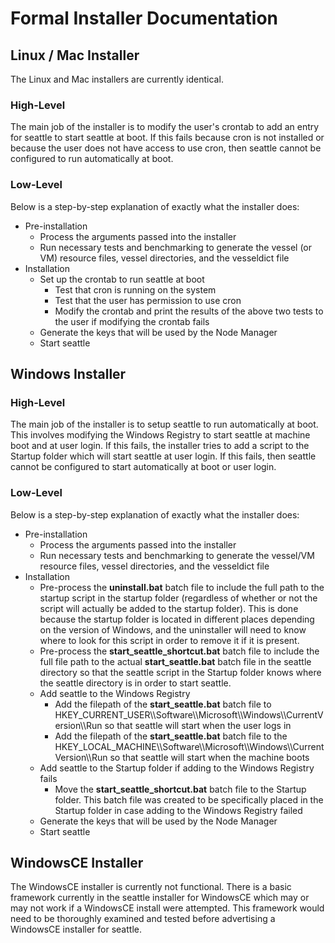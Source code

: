 # Formal Installer Documentation

## Linux / Mac Installer
The Linux and Mac installers are currently identical.

### High-Level
The main job of the installer is to modify the user's crontab to add an entry for seattle to start seattle at boot. If this fails because cron is not installed or because the user does not have access to use cron, then seattle cannot be configured to run automatically at boot.

### Low-Level
Below is a step-by-step explanation of exactly what the installer does: 

 * Pre-installation
   * Process the arguments passed into the installer
   * Run necessary tests and benchmarking to generate the vessel (or VM) resource files, vessel directories, and the vesseldict file
 * Installation
   * Set up the crontab to run seattle at boot
     * Test that cron is running on the system
     * Test that the user has permission to use cron
     * Modify the crontab and print the results of the above two tests to the user if modifying the crontab fails
   * Generate the keys that will be used by the Node Manager
   * Start seattle
 

## Windows Installer

### High-Level
The main job of the installer is to setup seattle to run automatically at boot.  This involves modifying the Windows Registry to start seattle at machine boot and at user login.  If this fails, the installer tries to add a script to the Startup folder which will start seattle at user login.  If this fails, then seattle cannot be configured to start automatically at boot or user login.

### Low-Level
Below is a step-by-step explanation of exactly what the installer does: 

 * Pre-installation
   * Process the arguments passed into the installer
   * Run necessary tests and benchmarking to generate the vessel/VM resource files, vessel directories, and the vesseldict file
 * Installation
   * Pre-process the **uninstall.bat** batch file to include the full path to the startup script in the startup folder (regardless of whether or not the script will actually be added to the startup folder). This is done because the startup folder is located in different places depending on the version of Windows, and the uninstaller will need to know where to look for this script in order to remove it if it is present.
   * Pre-process the **start_seattle_shortcut.bat** batch file to include the full file path to the actual **start_seattle.bat** batch file in the seattle directory so that the seattle script in the Startup folder knows where the seattle directory is in order to start seattle.
   * Add seattle to the Windows Registry
     * Add the filepath of the **start\_seattle.bat** batch file to HKEY\_CURRENT\_USER\\\Software\\\Microsoft\\\Windows\\\CurrentVersion\\\Run so that seattle will start when the user logs in
     * Add the filepath of the **start\_seattle.bat** batch file to the HKEY\_LOCAL\_MACHINE\\\Software\\\Microsoft\\\Windows\\\CurrentVersion\\\Run so that seattle will start when the machine boots
   * Add seattle to the Startup folder if adding to the Windows Registry fails
     * Move the **start\_seattle\_shortcut.bat** batch file to the Startup folder. This batch file was created to be specifically placed in the Startup folder in case adding to the Windows Registry failed
   * Generate the keys that will be used by the Node Manager
   * Start seattle


## WindowsCE Installer
The WindowsCE installer is currently not functional.  There is a basic framework currently in the seattle installer for WindowsCE which may or may not work if a WindowsCE install were attempted.  This framework would need to be thoroughly examined and tested before advertising a WindowsCE installer for seattle.